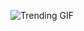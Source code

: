 ![Trending GIF](https://media0.giphy.com/media/v1.Y2lkPThiYjIxNzcyNWlxZTI0NjU0eWF5bGU2ZWVpcWo5NjVkejJ3Nmh0NWFsZmh1eTRkdyZlcD12MV9naWZzX3NlYXJjaCZjdD1n/wQAbcl6iDnawokpLj9/giphy.gif)

